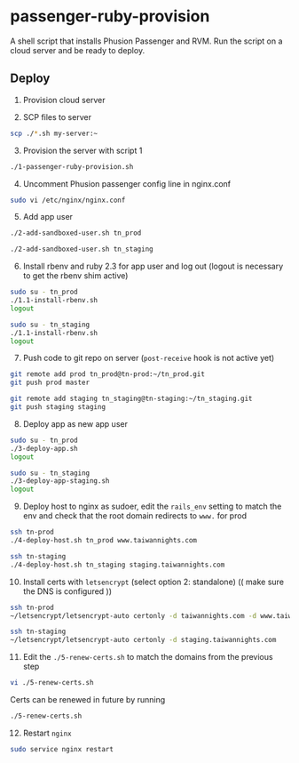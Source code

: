 # passenger-ruby-provision
A shell script that installs Phusion Passenger and RVM. Run the script on a cloud server and be ready to deploy.

## Deploy

1. Provision cloud server

2. SCP files to server

```bash
scp ./*.sh my-server:~
```

3. Provision the server with script 1

```bash
./1-passenger-ruby-provision.sh  
```

4. Uncomment Phusion passenger config line in nginx.conf

```bash
sudo vi /etc/nginx/nginx.conf
```

5. Add app user

```bash
./2-add-sandboxed-user.sh tn_prod
```

```bash
./2-add-sandboxed-user.sh tn_staging
```

6. Install rbenv and ruby 2.3 for app user and log out (logout is necessary to get the rbenv shim active)

```bash
sudo su - tn_prod
./1.1-install-rbenv.sh
logout
```

```bash
sudo su - tn_staging
./1.1-install-rbenv.sh
logout
```

7. Push code to git repo on server (`post-receive` hook is not active yet)

```bash
git remote add prod tn_prod@tn-prod:~/tn_prod.git
git push prod master
```

```bash
git remote add staging tn_staging@tn-staging:~/tn_staging.git
git push staging staging
```

8. Deploy app as new app user

```bash
sudo su - tn_prod
./3-deploy-app.sh
logout
```

```bash
sudo su - tn_staging
./3-deploy-app-staging.sh
logout
```

9. Deploy host to nginx as sudoer, edit the `rails_env` setting to match the env and check that the root domain redirects to `www.` for prod

```bash
ssh tn-prod
./4-deploy-host.sh tn_prod www.taiwannights.com
```

```bash
ssh tn-staging
./4-deploy-host.sh tn_staging staging.taiwannights.com
```

10. Install certs with `letsencrypt` (select option 2: standalone) (( make sure the DNS is configured ))

```bash
ssh tn-prod
~/letsencrypt/letsencrypt-auto certonly -d taiwannights.com -d www.taiwannights.com
```

```bash
ssh tn-staging
~/letsencrypt/letsencrypt-auto certonly -d staging.taiwannights.com
```

11. Edit the `./5-renew-certs.sh` to match the domains from the previous step

```bash
vi ./5-renew-certs.sh
```

Certs can be renewed in future by running

```bash
./5-renew-certs.sh
```

12. Restart `nginx`

```bash
sudo service nginx restart
``` 
